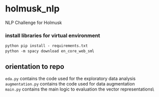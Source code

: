 # holmusk_nlp
NLP Challenge for Holmusk

### install libraries for virtual environment
`python pip install - requirements.txt`\
`python -m spacy download en_core_web_sm`\

## orientation to repo
`eda.py` contains the code used for the exploratory data analysis \
`augmentation.py` contains the code used for data augmentation \
`main.py` contains the main logic to evaluation the vector representations\